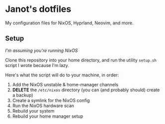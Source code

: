 # Janot's dotfiles

My configuration files for NixOS, Hyprland, Neovim, and more.

## Setup

*I'm assuming you're running NixOS*

Clone this repository into your home directory, and run the utility `setup.sh` script I wrote because I'm lazy.

Here's what the script will do to your machine, in order:

1. Add the NixOS unstable & home-manager channels
2. **DELETE** the `/etc/nixos` directory (you can (and probably should) create a backup)
3. Create a symlink for the NixOS config
4. Run the NixOS hardware scan
5. Rebuild your system
6. Rebuild your home manager setup
